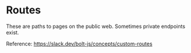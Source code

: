 # Routes

These are paths to pages on the public web. Sometimes private endpoints exist.

Reference: https://slack.dev/bolt-js/concepts/custom-routes
